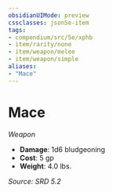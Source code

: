 ```yaml
---
obsidianUIMode: preview
cssclasses: json5e-item
tags:
- compendium/src/5e/xphb
- item/rarity/none
- item/weapon/melee
- item/weapon/simple
aliases: 
- "Mace"
---
```

# Mace
*Weapon*  

- **Damage**: 1d6 bludgeoning
- **Cost**: 5 gp
- **Weight**: 4.0 lbs.

*Source: SRD 5.2*